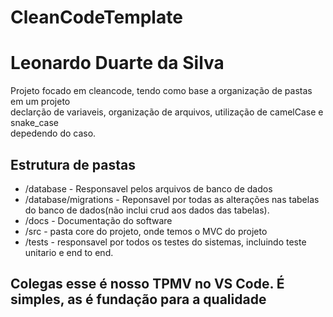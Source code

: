 # CleanCodeTemplate

<h1> Leonardo Duarte da Silva </h1>


<p> Projeto focado em cleancode, tendo como base a organização de pastas em um projeto <br>
    declarção de variaveis, organização de arquivos, utilização de camelCase e snake_case <br> 
    depedendo do caso.

 </p>

 <h2> Estrutura de pastas </h2>

<ul>
    <li> /database - Responsavel pelos arquivos de banco de dados </li>
    <li> /database/migrations - Reponsavel por todas as alterações nas tabelas do banco de dados(não inclui crud aos dados das tabelas). </li>
    <li> /docs - Documentação do software </li>
    <li> /src - pasta core do projeto, onde temos o MVC do projeto </li>
    <li> /tests - responsavel por todos os testes do sistemas, incluindo teste unitario e end to end.
</ul>


<h2>Colegas esse é nosso TPMV no VS Code. É simples, as é fundação para a qualidade</h2>